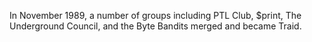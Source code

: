 In November 1989, a number of groups including PTL Club, $print, The Underground Council, and the Byte Bandits merged and became Traid.